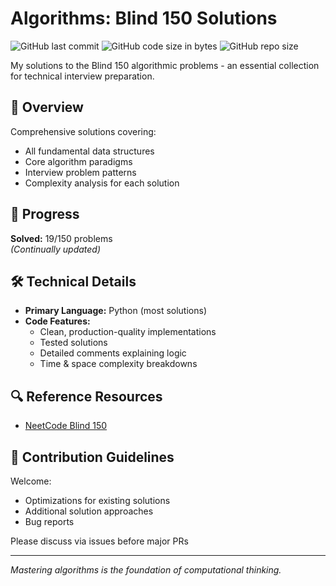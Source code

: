 # Algorithms: Blind 150 Solutions

![GitHub last commit](https://img.shields.io/github/last-commit/gianlucarea/algorithms)
![GitHub code size in bytes](https://img.shields.io/github/languages/code-size/gianlucarea/algorithms)
![GitHub repo size](https://img.shields.io/github/repo-size/gianlucarea/algorithms)

My solutions to the Blind 150 algorithmic problems - an essential collection for technical interview preparation.

## 📌 Overview

Comprehensive solutions covering:

- All fundamental data structures
- Core algorithm paradigms
- Interview problem patterns
- Complexity analysis for each solution

## 🚀 Progress

**Solved:** 19/150 problems  
*(Continually updated)*

## 🛠 Technical Details

- **Primary Language:** Python (most solutions)
- **Code Features:**
  - Clean, production-quality implementations
  - Tested solutions
  - Detailed comments explaining logic
  - Time & space complexity breakdowns

## 🔍 Reference Resources

- [NeetCode Blind 150](https://neetcode.io/practice)

## 🤝 Contribution Guidelines

Welcome:

- Optimizations for existing solutions
- Additional solution approaches
- Bug reports

Please discuss via issues before major PRs

---

*Mastering algorithms is the foundation of computational thinking.*
